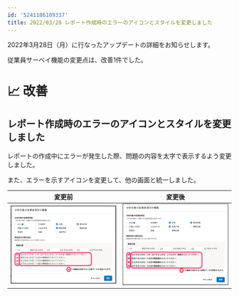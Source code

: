 ```yaml
---
id: '5241186109337'
title: 2022/03/28 レポート作成時のエラーのアイコンとスタイルを変更しました
---
```

2022年3月28日（月）に行なったアップデートの詳細をお知らせします。

従業員サーベイ機能の変更点は、改善1件でした。

# 📈 改善

## レポート作成時のエラーのアイコンとスタイルを変更しました

レポートの作成中にエラーが発生した際、問題の内容を太字で表示するよう変更しました。

また、エラーを示すアイコンを変更して、他の画面と統一しました。

|   変更前   | 変更後 |
| --- | --- |
| ![image1.png](./image1.png) | ![image2.png](./image2.png) |
